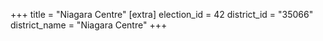 +++
title = "Niagara Centre"
[extra]
election_id = 42
district_id = "35066"
district_name = "Niagara Centre"
+++
